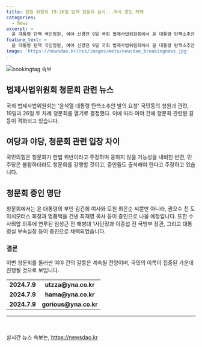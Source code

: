 ```yaml
---
title: 청원 위원회 19·26일 탄핵 청문회 실시...여사 증인 채택
categories:
  - News
excerpt: >
  윤 대통령 탄핵 국민청원, 여야 신경전 9일 국회 법제사법위원회에서 윤 대통령 탄핵소추안 발의 요청 국민동의 청원과 관련한 청문회 실시계획서 및 증인 출석 요구를 더불어민주당을 비롯한 야당 단독으로 의결했다. 국민의힘은 청원과 청문회 등에 이의를 제기하며 반발하고, 청문회에 응하지 않을 가능성까지 언급하며 여야 간 긴장 상태가 이어지고 있다. 
feature_text: >
  윤 대통령 탄핵 국민청원, 여야 신경전 9일 국회 법제사법위원회에서 윤 대통령 탄핵소추안 발의 요청 국민동의 청원과 관련한 청문회 실시계획서 및 증인 출석 요구를 더불어민주당을 비롯한 야당 단독으로 의결했다. 국민의힘은 청원과 청문회 등에 이의를 제기하며 반발하고, 청문회에 응하지 않을 가능성까지 언급하며 여야 간 긴장 상태가 이어지고 있다. 
image: 'https://newsdao.kr/res/images/meta/newsdao_breakingnews.jpg'
---
```


<p><img src="https://newsdao.kr/res/images/meta/newsdao_breakingnews.jpg" alt="bookingtag 속보" /></p>

<h2 data-ke-size="size26">법제사법위원회 청문회 관련 뉴스</h2>

<p data-ke-size="size16">국회 법제사법위원회는 '윤석열 대통령 탄핵소추안 발의 요청' 국민동의 청원과 관련, 19일과 26일 두 차례 청문회를 열기로 결정했다. 이에 따라 여야 간에 청문회 관련된 갈등이 격화되고 있습니다.</p>

<h2 data-ke-size="size24">여당과 야당, 청문회 관련 입장 차이</h2>

<p data-ke-size="size16">국민의힘은 청문회가 헌법 위반이라고 주장하며 응하지 않을 가능성을 내비친 반면, 민주당은 불참하더라도 청문회를 강행할 것이고, 증인들도 출석해야 한다고 주장하고 있습니다.</p>

<h2 data-ke-size="size24">청문회 증인 명단</h2>

<p data-ke-size="size16">청문회에서는 윤 대통령의 부인 김건희 여사와 모친 최은순 씨뿐만 아니라, 권오수 전 도이치모터스 회장과 명품백을 건넨 최재영 목사 등이 증인으로 나올 예정입니다. 또한 수사외압 의혹에 연루된 임성근 전 해병대 1사단장과 이종섭 전 국방부 장관, 그리고 대통령실 부속실장 등이 증인으로 채택되었습니다.</p>

<h3 data-ke-size="size22">결론</h3>

<p data-ke-size="size16">이번 청문회를 둘러싼 여야 간의 갈등은 계속될 전망이며, 국민의 이목이 집중된 가운데 진행될 것으로 보입니다.</p>

<table>
  <tr>
    <td style="text-align: center; height: 17px;"><b>2024.7.9</b></td>
    <td style="text-align: center; height: 17px;"><b>utzza@yna.co.kr</b></td>
  </tr>
  <tr>
    <td style="text-align: center; height: 17px;"><b>2024.7.9</b></td>
    <td style="text-align: center; height: 17px;"><b>hama@yna.co.kr</b></td>
  </tr>
  <tr>
    <td style="text-align: center; height: 17px;"><b>2024.7.9</b></td>
    <td style="text-align: center; height: 17px;"><b>gorious@yna.co.kr</b></td>
  </tr>
</table>

<hr>

<p data-ke-size="size16">&nbsp;</p>
실시간 뉴스 속보는, <a href="https://newsdao.kr" rel="dofollow">https://newsdao.kr</a>


